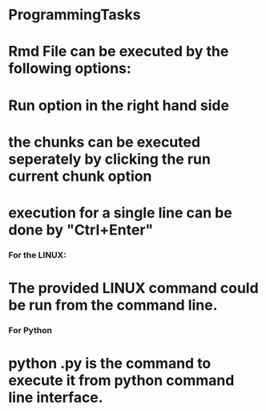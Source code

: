 # ProgrammingTasks

# Rmd File can be executed by the following options:
# Run option in the right hand side
# the chunks can be executed seperately by clicking the run current chunk option
# execution for a single line can be done by "Ctrl+Enter"


### For the LINUX:
# The provided LINUX command could be run from the command line.

### For Python
# python <filename>.py is the command to execute it from python command line interface.
